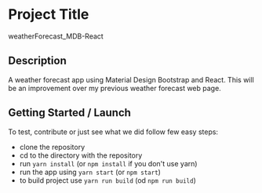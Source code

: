 # Project Title

weatherForecast_MDB-React

## Description

A weather forecast app using Material Design Bootstrap and React. This will be an improvement over my previous weather forecast web page.

## Getting Started / Launch

To test, contribute or just see what we did follow few easy steps:

- clone the repository
- cd to the directory with the repository
- run `yarn install` (or `npm install` if you don't use yarn)
- run the app using `yarn start` (or `npm start`)
- to build project use `yarn run build` (od `npm run build`)